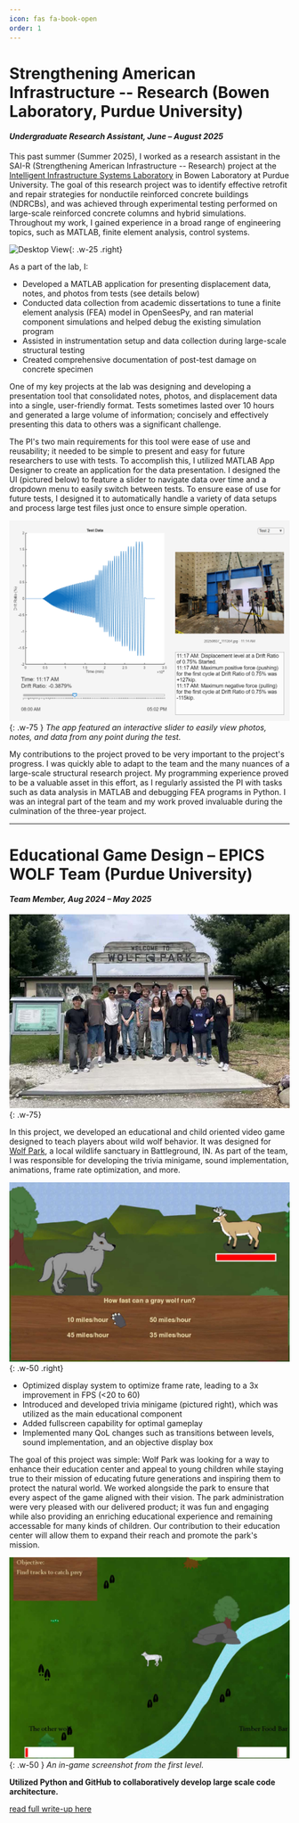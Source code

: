 ```yaml
---
icon: fas fa-book-open
order: 1
---
```


# Strengthening American Infrastructure -- Research (Bowen Laboratory, Purdue University)
#### *Undergraduate Research Assistant, June – August 2025*


This past summer (Summer 2025), I worked as a research assistant in the SAI-R (Strengthening American Infrastructure -- Research) project at the [Intelligent Infrastructure Systems Laboratory](https://engineering.purdue.edu/IISL/) in Bowen Laboratory at Purdue University. The goal of this research project was to identify effective retrofit and repair strategies for nonductile reinforced concrete buildings (NDRCBs), and was achieved through experimental testing performed on large-scale reinforced concrete columns and hybrid simulations. Throughout my work, I gained experience in a broad range of engineering topics, such as MATLAB, finite element analysis, control systems.

![Desktop View](assets/posts/SAI-R-project/specimen-close.jpg){: .w-25 .right}

As a part of the lab, I:
- Developed a MATLAB application for presenting displacement data, notes, and photos from tests (see details below)
- Conducted data collection from academic dissertations to tune a finite element analysis (FEA) model in OpenSeesPy, and ran material component simulations and helped debug the existing simulation program
- Assisted in instrumentation setup and data collection during large-scale structural testing
- Created comprehensive documentation of post-test damage on concrete specimen

One of my key projects at the lab was designing and developing a presentation tool that consolidated notes, photos, and displacement data into a single, user-friendly format. Tests sometimes lasted over 10 hours and generated a large volume of information; concisely and effectively presenting this data to others was a significant challenge.

The PI's two main requirements for this tool were ease of use and reusability; it needed to be simple to present and easy for future researchers to use with tests. To accomplish this, I utilized MATLAB App Designer to create an application for the data presentation. I designed the UI (pictured below) to feature a slider to navigate data over time and a dropdown menu to easily switch between tests. To ensure ease of use for future tests, I designed it to automatically handle a variety of data setups and process large test files just once to ensure simple operation.

![Desktop View](assets/posts/SAI-R-project/app-window-1.png){: .w-75 }
_The app featured an interactive slider to easily view photos, notes, and data from any point during the test._

My contributions to the project proved to be very important to the project's progress. I was quickly able to adapt to the team and the many nuances of a large-scale structural research project. My programming experience proved to be a valuable asset in this effort, as I regularly assisted the PI with tasks such as data analysis in MATLAB and debugging FEA programs in Python. I was an integral part of the team and my work proved invaluable during the culmination of the three-year project.


---
# Educational Game Design – EPICS WOLF Team (Purdue University)
#### *Team Member, Aug 2024 – May 2025*

![Desktop View](assets/posts/EPICS-WOLF-team/EPICS-team-photo-small.jpg){: .w-75}

In this project, we developed an educational and child oriented video game designed to teach players about wild wolf behavior. It was designed for [Wolf Park](https://visitwolfpark.org), a local wildlife sanctuary in Battleground, IN. As part of the team, I was responsible for developing the trivia minigame, sound implementation, animations, frame rate optimization, and more.


![Desktop View](assets/posts/EPICS-WOLF-team/wolf-game-trivia.jpg){: .w-50 .right}

- Optimized display system to optimize frame rate, leading to a 3x improvement in FPS (<20 to 60)
- Introduced and developed trivia minigame (pictured right), which was utilized as the main educational component
- Added fullscreen capability for optimal gameplay
- Implemented many QoL changes such as transitions between levels, sound implementation, and an objective display box


The goal of this project was simple: Wolf Park was looking for a way to enhance their education center and appeal to young children while staying true to their mission of educating future generations and inspiring them to protect the natural world. We worked alongside the park to ensure that every aspect of the game aligned with their vision. The park administration were very pleased with our delivered product; it was fun and engaging while also providing an enriching educational experience and remaining accessable for many kinds of children. Our contribution to their education center will allow them to expand their reach and promote the park's mission.


![Desktop View](assets/posts/EPICS-WOLF-team/wolf-game-world.jpg){: .w-50 }
_An in-game screenshot from the first level._


**Utilized Python and GitHub to collaboratively develop large scale code architecture.**

[read full write-up here](/posts/EPICS-WOLF-team/)
